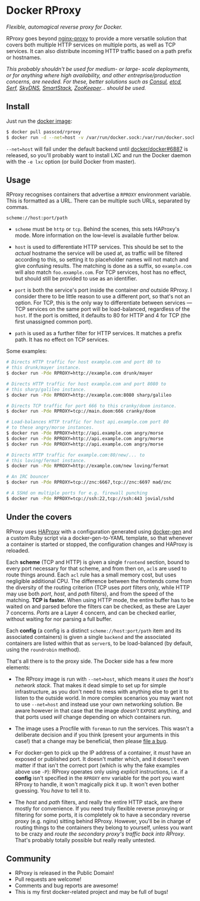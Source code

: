 # Docker RProxy

_Flexible, automagical reverse proxy for Docker._

RProxy goes beyond [nginx-proxy] to provide a more versatile
solution that covers both multiple HTTP services on multiple
ports, as well as TCP services. It can also distribute incoming
HTTP traffic based on a path prefix or hostnames.

_This probably shouldn't be used for medium- or large- scale
deployments, or for anything where high availability, and other
entreprise/production concerns, are needed. For these, better
solutions such as [Consul], [etcd], [Serf], [SkyDNS],
[SmartStack], [ZooKeeper]… should be used._

[nginx-proxy]: https://github.com/jwilder/nginx-proxy/

[Consul]: http://www.consul.io/
[doozerd]: https://github.com/ha/doozerd
[etcd]: https://github.com/coreos/etcd
[Serf]: http://www.serfdom.io/
[SkyDNS]: https://github.com/skynetservices/skydns
[SmartStack]: http://nerds.airbnb.com/smartstack-service-discovery-cloud/
[ZooKeeper]: https://zookeeper.apache.org/

## Install

Just run the [docker image]:

```bash
$ docker pull passcod/rproxy
$ docker run -d --net=host -v /var/run/docker.sock:/var/run/docker.sock passcod/rproxy
```

`--net=host` will fail under the default backend until
[docker/docker#6887] is released, so you'll probably want to
install LXC and run the Docker daemon with the `-e lxc` option
(or build Docker from master).

[docker image]: https://registry.hub.docker.com/u/passcod/rproxy
[docker/docker#6887]: https://github.com/docker/docker/issues/6887

## Usage

RProxy recognises containers that advertise a `RPROXY` environment
variable. This is formatted as a URL. There can be multiple such
URLs, separated by commas.

```
scheme://host:port/path
```

- `scheme` must be `http` or `tcp`. Behind the scenes, this
  sets HAProxy's mode. More information on the low-level is
  available further below.

- `host` is used to differentiate HTTP services. This should be
  set to the _actual_ hostname the service will be used at, as
  traffic will be filtered according to this, so setting it to
  placeholder names will not match and give confusing results.
  The matching is done as a suffix, so `example.com` will also
  match `foo.example.com`. For TCP services, host has no effect,
  but should still be provided to use as an identifier.

- `port` is both the service's port inside the container _and_
  outside RProxy. I consider there to be little reason to use a
  different port, so that's not an option. For TCP, this is the
  only way to differentiate between services — TCP services on
  the same port will be load-balanced, regardless of the `host`.
  If the port is omitted, it defaults to 80 for HTTP and 4 for
  TCP (the first unassigned common port).

- `path` is used as a further filter for HTTP services. It
  matches a prefix path. It has no effect on TCP services.

Some examples:

```bash
# Directs HTTP traffic for host example.com and port 80 to
# this drunk/mayer instance.
$ docker run -Pde RPROXY=http://example.com drunk/mayer

# Directs HTTP traffic for host example.com and port 8080 to
# this sharp/galileo instance.
$ docker run -Pde RPROXY=http://example.com:8080 sharp/galileo

# Directs TCP traffic for port 666 to this cranky/doom instance.
$ docker run -Pde RPROXY=tcp://main.doom:666 cranky/doom

# Load-balances HTTP traffic for host api.example.com port 80
# to these angry/morse instances.
$ docker run -Pde RPROXY=http://api.example.com angry/morse
$ docker run -Pde RPROXY=http://api.example.com angry/morse
$ docker run -Pde RPROXY=http://api.example.com angry/morse

# Directs HTTP traffic for example.com:80/new/... to
# this loving/fermat instance.
$ docker run -Pde RPROXY=http://example.com/new loving/fermat

# An IRC bouncer
$ docker run -Pde RPROXY=tcp://znc:6667,tcp://znc:6697 mad/znc

# A SSHd on multiple ports for e.g. firewall punching
$ docker run -Pde RPROXY=tcp://ssh:22,tcp://ssh:443 jovial/sshd
```

## Under the covers

RProxy uses [HAProxy] with a configuration generated using
[docker-gen] and a custom Ruby script via a docker-gen-to-YAML
template, so that whenever a container is started or stopped,
the configuration changes and HAProxy is reloaded.

Each **scheme** (TCP and HTTP) is given a single `frontend`
section, bound to every port necessary for that scheme, and from
then on, `acl`s are used to route things around. Each `acl` rule
has a small memory cost, but uses negligible additional CPU. The
difference between the frontends come from the diversity of the
routing criterion (TCP uses *port* filters only, while HTTP may
use both *port*, *host*, and *path* filters), and from the speed
of the matching. __TCP is faster.__ When using HTTP mode, the
entire buffer has to be waited on and parsed before the filters
can be checked, as these are Layer 7 concerns. *Ports* are a
Layer 4 concern, and can be checked earlier, without waiting for
nor parsing a full buffer.

Each **config** (a config is a distinct `scheme://host:port/path`
item and its associated containers) is given a single `backend`
and the associated containers are listed within that as `server`s,
to be load-balanced (by default, using the `roundrobin` method).

That's all there is to the proxy side. The Docker side has a few
more elements:

- The RProxy image is run with `--net=host`, which means it *uses
  the host's network stack*. That makes it dead simple to set up
  for simple infrastructure, as you don't need to mess with
  anything else to get it to listen to the outside world. In more
  complex scenarios you may want not to use `--net=host` and
  instead use your own networking solution. Be aware however in
  that case that the image *doesn't* `EXPOSE` anything, and that
  ports used *will* change depending on which containers run.

- The image uses a Procfile with `foreman` to run the services.
  This wasn't a deliberate decision and if you think (present your
  arguments in this case!) that a change may be beneficial, then
  please [file a bug].

- For docker-gen to pick up the IP address of a container, it
  *must* have an exposed or published port. It doesn't matter
  which, and it doesn't even matter if that isn't the correct
  port (which is why the fake examples above use `-P`): RProxy
  operates only using *explicit* instructions, i.e. if a **config**
  isn't specified in the `RPROXY` env variable for the port you
  want RProxy to handle, it won't magically pick it up. It won't
  even bother guessing. You *have* to tell it to.

- The *host* and *path* filters, and really the entire HTTP stack,
  are there mostly for convenience. If you need truly flexible
  reverse proxying or filtering for some ports, it is completely
  ok to have a secondary reverse proxy (e.g. nginx) sitting behind
  RProxy. However, you'll be in charge of routing things to the
  containers they belong to yourself, unless you want to be crazy
  and *route the secondary proxy's traffic back into RProxy*.
  That's probably totally possible but really really untested.

[HAProxy]: http://www.haproxy.org/
[docker-gen]: https://github.com/jwilder/docker-gen/
[file a bug]: https://github.com/passcod/docker-rproxy/issues/new

## Community

- RProxy is released in the Public Domain!
- Pull requests are welcome!
- Comments and bug reports are awesome!
- This is my first docker-related project and may be full of bugs!
